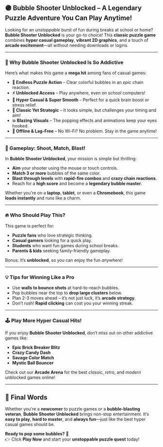 ## 🟣 Bubble Shooter Unblocked – A Legendary Puzzle Adventure You Can Play Anytime!

Looking for an *unstoppable* burst of fun during breaks at school or home? **Bubble Shooter Unblocked** is your go-to choice! This **classic puzzle game** combines **hyper casual gameplay**, **vibrant 2D graphics**, and a touch of **arcade excitement**—all without needing downloads or logins.

---

### 🚀 Why Bubble Shooter Unblocked Is So Addictive

Here’s what makes this game a **mega hit** among fans of casual games:

- **🎯 Endless Puzzle Action** – Clear colorful bubbles in an *epic* chain reaction.
- **⚡ Unblocked Access** – Play anywhere, even on school computers!
- **🌈 Hyper Casual & Super Smooth** – Perfect for a quick brain boost or stress relief.
- **🧠 Classic Yet Strategic** – It looks simple, but challenges your timing and aim!
- **💥 Blazing Visuals** – The popping effects and animations keep your eyes hooked.
- **📶 Offline & Lag-Free** – No Wi-Fi? No problem. Stay in the game anytime!

---

### 🧩 Gameplay: Shoot, Match, Blast!

In **Bubble Shooter Unblocked**, your mission is simple but thrilling:

- **Aim** your shooter using the mouse or touch controls.
- **Match 3 or more** bubbles of the same color.
- **Blast through levels** with **rapid-fire combos** and **crazy chain reactions**.
- Reach for a **high score** and become a **legendary bubble master**.

Whether you're on a **laptop**, **tablet**, or even a **Chromebook**, this game **loads instantly** and runs like a charm.

---

### 🔥 Who Should Play This?

This game is perfect for:

- **Puzzle fans** who love strategic thinking.
- **Casual gamers** looking for a quick play.
- **Students** who want fun games during school breaks.
- **Parents & kids** seeking family-friendly gameplay.

Bonus: It’s **unblocked**, so you can enjoy the fun *anywhere*!

---

### 💡 Tips for Winning Like a Pro

- Use **walls to bounce shots** at hard-to-reach bubbles.
- Pop bubbles near the top to **drop large clusters** below.
- Plan 2-3 moves ahead – it’s not just luck, it’s **arcade strategy**.
- Don’t rush! **Rapid clicking** can cost you your winning streak.

---

### 🕹️ Play More Hyper Casual Hits!

If you enjoy **Bubble Shooter Unblocked**, don’t miss out on other addictive games like:

- **Epic Brick Breaker Blitz**
- **Crazy Candy Dash**
- **Savage Color Match**
- **Mystic Ball Bouncer**

Check out our **Arcade Arena** for the best *classic*, *retro*, and *modern* unblocked games online!

---

## 🌟 Final Words

Whether you're a **newcomer** to puzzle games or a **bubble-blasting veteran**, **Bubble Shooter Unblocked** brings non-stop entertainment. It’s **easy to play**, **hard to master**, and **always fun**—just like the best hyper casual games should be.

**Ready to pop some bubbles?** 🎈  
👉 Click **Play Now** and start your **unstoppable puzzle quest** today!
